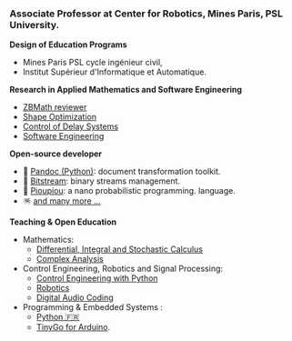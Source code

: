 ### Associate Professor at Center for Robotics, Mines Paris, PSL University.

**Design of Education Programs**
  - Mines Paris PSL cycle ingénieur civil, 
  - Institut Supérieur d'Informatique et Automatique.

**Research in Applied Mathematics and Software Engineering**
  - [ZBMath reviewer](https://zbmath.org/?q=boisg%C3%A9rault)
  - [Shape Optimization](https://eul.ink/shape-optimization/)
  - [Control of Delay Systems](http://eul.ink/delay-systems/)
  - [Software Engineering](https://eul.ink/software-engineering/)

**Open-source developer**
  - 📖 [Pandoc (Python)](https://boisgera.github.io/pandoc/): document transformation toolkit.
  - 📡 [Bitstream](https://boisgera.github.io/bitstream/): binary streams management.
  - 🐤 [Pioupiou](https://boisgera.github.io/pioupiou/): a nano probabilistic programming. language.
  - 🪅 [and many more ...](https://github.com/boisgera?tab=repositories)

**Teaching & Open Education**
  - Mathematics: 
    - [Differential, Integral and Stochastic Calculus](https://github.com/boisgera/CDIS)
    - [Complex Analysis](https://doi.org/10.23646/oer.000001)
  - Control Engineering, Robotics and Signal Processing: 
     - [Control Engineering with Python](https://github.com/boisgera/python-fr)
     -  [Robotics](http://eul.ink/robotics/)
     - [Digital Audio Coding](https://eul.ink/audio/)
  - Programming & Embedded Systems : 
    - [Python 🇫🇷](https://boisgera.github.io/python-fr/)
    - [TinyGo for Arduino](https://github.com/boisgera/tinygo-arduino).

